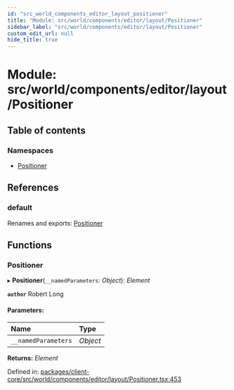 ```yaml
---
id: "src_world_components_editor_layout_positioner"
title: "Module: src/world/components/editor/layout/Positioner"
sidebar_label: "src/world/components/editor/layout/Positioner"
custom_edit_url: null
hide_title: true
---
```


# Module: src/world/components/editor/layout/Positioner

## Table of contents

### Namespaces

- [Positioner](src_world_components_editor_layout_positioner.positioner.md)

## References

### default

Renames and exports: [Positioner](src_world_components_editor_layout_positioner.md#positioner)

## Functions

### Positioner

▸ **Positioner**(`__namedParameters`: *Object*): *Element*

**`author`** Robert Long

#### Parameters:

Name | Type |
:------ | :------ |
`__namedParameters` | *Object* |

**Returns:** *Element*

Defined in: [packages/client-core/src/world/components/editor/layout/Positioner.tsx:453](https://github.com/xr3ngine/xr3ngine/blob/673ad6a5f/packages/client-core/src/world/components/editor/layout/Positioner.tsx#L453)
